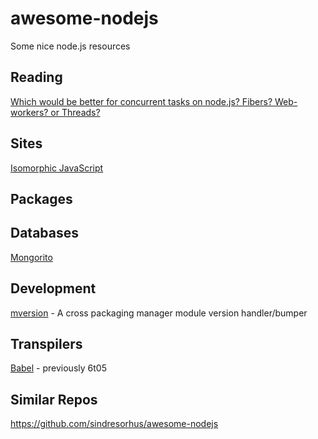 # awesome-nodejs
Some nice node.js resources

## Reading

[Which would be better for concurrent tasks on node.js? Fibers? Web-workers? or Threads?](http://stackoverflow.com/questions/10773564/which-would-be-better-for-concurrent-tasks-on-node-js-fibers-web-workers-or-t)

## Sites

[Isomorphic JavaScript](http://isomorphic.net/)

## Packages

Databases
---------

[Mongorito](http://mongorito.com/)

Development
-----------

[mversion](https://www.npmjs.com/package/mversion) - A cross packaging manager module version handler/bumper

## Transpilers

[Babel](https://babeljs.io/) - previously 6t05

## Similar Repos

https://github.com/sindresorhus/awesome-nodejs
